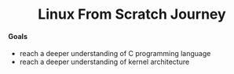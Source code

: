 <h1 align="center">Linux From Scratch Journey</h1>

#### Goals

- reach a deeper understanding of C programming language
- reach a deeper understanding of kernel architecture
